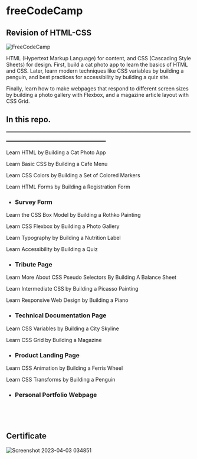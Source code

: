 # freeCodeCamp
## Revision of HTML-CSS


![FreeCodeCamp](https://github.com/AMSANJEEV28/freecodecamp-Responsive-Web-Design/assets/81654437/7f0eeaf5-1afe-47a3-942b-f11e1a8a6d2f)


HTML (Hypertext Markup Language) for content, and CSS (Cascading Style Sheets) for design.
First, build a cat photo app to learn the basics of HTML and CSS. Later, learn modern techniques like CSS variables by building a penguin, and best practices for accessibility by building a quiz site.

Finally, learn how to make webpages that respond to different screen sizes by building a photo gallery with Flexbox, and a magazine article layout with CSS Grid.

## In this repo. _____________________________________________________________________________

Learn HTML by Building a Cat Photo App

Learn Basic CSS by Building a Cafe Menu

Learn CSS Colors by Building a Set of Colored Markers

Learn HTML Forms by Building a Registration Form

* ### Survey Form

Learn the CSS Box Model by Building a Rothko Painting

Learn CSS Flexbox by Building a Photo Gallery

Learn Typography by Building a Nutrition Label

Learn Accessibility by Building a Quiz

* ### Tribute Page

Learn More About CSS Pseudo Selectors By Building A Balance Sheet

Learn Intermediate CSS by Building a Picasso Painting

Learn Responsive Web Design by Building a Piano

* ### Technical Documentation Page

Learn CSS Variables by Building a City Skyline

Learn CSS Grid by Building a Magazine

* ### Product Landing Page

Learn CSS Animation by Building a Ferris Wheel

Learn CSS Transforms by Building a Penguin

* ### Personal Portfolio Webpage </br></br></br></br>

## Certificate

![Screenshot 2023-04-03 034851](https://github.com/AMSANJEEV28/freecodecamp/assets/81654437/b052bbda-a9f7-48cb-9152-74cc951b0463)

